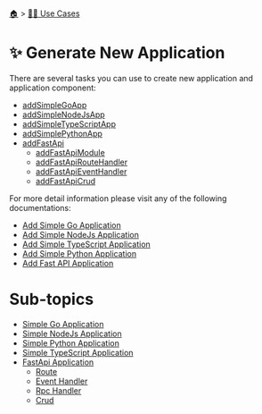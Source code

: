<!--startTocHeader-->
[🏠](../../README.md) > [👷🏽 Use Cases](../README.md)
# ✨ Generate New Application
<!--endTocHeader-->

There are several tasks you can use to create new application and application component:

* [addSimpleGoApp](../../core-tasks/addSimpleGoApp)
* [addSimpleNodeJsApp](../../core-tasks/addSimpleNodeJsApp)
* [addSimpleTypeScriptApp](../../core-tasks/addSimpleTypeScriptApp)
* [addSimplePythonApp](../../core-tasks/addSimplePythonApp)
* [addFastApi](../../core-tasks/addFastApi)
    * [addFastApiModule](../../core-tasks/addFastApiModule)
    * [addFastApiRouteHandler](../../core-tasks/addFastApiRouteHandler)
    * [addFastApiEventHandler](../../core-tasks/addFastApiEventHandler)
    * [addFastApiCrud](../../core-tasks/addFastApiCrud)


For more detail information please visit any of the following documentations:

* [Add Simple Go Application](./simple-go-application.md)
* [Add Simple NodeJs Application](./simple-node-js-application.md)
* [Add Simple TypeScript Application](./simple-type-script-application.md)
* [Add Simple Python Application](./simple-python-application.md)
* [Add Fast API Application](./fast-api-application/README.md)


<!--startTocSubTopic-->
# Sub-topics
* [Simple Go Application](simple-go-application.md)
* [Simple NodeJs Application](simple-node-js-application.md)
* [Simple Python Application](simple-python-application.md)
* [Simple TypeScript Application](simple-type-script-application.md)
* [FastApi Application](fast-api-application/README.md)
  * [Route](fast-api-application/route.md)
  * [Event Handler](fast-api-application/event-handler.md)
  * [Rpc Handler](fast-api-application/rpc-handler.md)
  * [Crud](fast-api-application/crud.md)
<!--endTocSubTopic-->